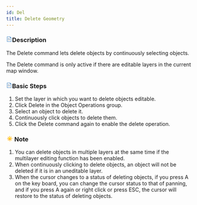 ```yaml
---
id: Del
title: Delete Geometry
---
```

### ![](../../../img/read.gif)Description

The Delete command lets delete objects by continuously selecting objects.

The Delete command is only active if there are editable layers in the current map window.

### ![](../../../img/read.gif)Basic Steps

  1. Set the layer in which you want to delete objects editable.
  2. Click Delete in the Object Operations group.
  3. Select an object to delete it.
  4. Continuously click objects to delete them.
  5. Click the Delete command again to enable the delete operation.

### ![](../../../img/note.png)Note

  1. You can delete objects in multiple layers at the same time if the multilayer editing function has been enabled.
  2. When continuously clicking to delete objects, an object will not be deleted if it is in an uneditable layer.
  3. When the cursor changes to a status of deleting objects, if you press A on the key board, you can change the cursor status to that of panning, and if you press A again or right click or press ESC, the cursor will restore to the status of deleting objects. 
